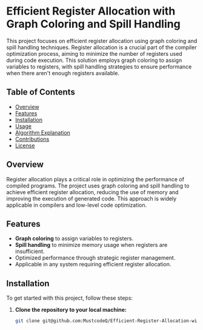 # Efficient Register Allocation with Graph Coloring and Spill Handling

This project focuses on efficient register allocation using graph coloring and spill handling techniques. Register allocation is a crucial part of the compiler optimization process, aiming to minimize the number of registers used during code execution. This solution employs graph coloring to assign variables to registers, with spill handling strategies to ensure performance when there aren't enough registers available.

## Table of Contents
- [Overview](#overview)
- [Features](#features)
- [Installation](#installation)
- [Usage](#usage)
- [Algorithm Explanation](#algorithm-explanation)
- [Contributions](#contributions)
- [License](#license)

## Overview
Register allocation plays a critical role in optimizing the performance of compiled programs. The project uses graph coloring and spill handling to achieve efficient register allocation, reducing the use of memory and improving the execution of generated code. This approach is widely applicable in compilers and low-level code optimization.

## Features
- **Graph coloring** to assign variables to registers.
- **Spill handling** to minimize memory usage when registers are insufficient.
- Optimized performance through strategic register management.
- Applicable in any system requiring efficient register allocation.

## Installation

To get started with this project, follow these steps:

1. **Clone the repository to your local machine:**
   ```bash
   git clone git@github.com:MustcodeQ/Efficient-Register-Allocation-with-Graph-Coloring-and-Spill-Handling.git
